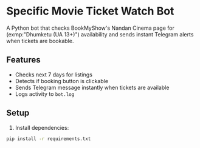 # Specific Movie Ticket Watch Bot

A Python bot that checks BookMyShow's Nandan Cinema page for (exmp:"Dhumketu (UA 13+)") availability and sends instant Telegram alerts when tickets are bookable.

## Features
- Checks next 7 days for listings
- Detects if booking button is clickable
- Sends Telegram message instantly when tickets are available
- Logs activity to `bot.log`

## Setup
1. Install dependencies:
```bash
pip install -r requirements.txt
